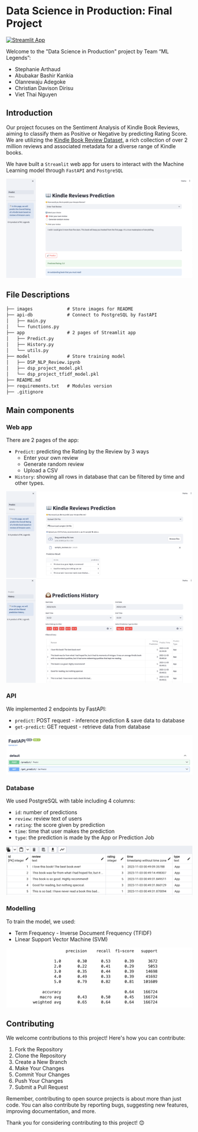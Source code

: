 # Data Science in Production: Final Project

[![Streamlit App](https://static.streamlit.io/badges/streamlit_badge_black_white.svg)](http://192.168.1.40:8501/)

Welcome to the "Data Science in Production" project by Team “ML Legends”:

- Stephanie Arthaud
- Abubakar Bashir Kankia
- Olanrewaju Adegoke
- Christian Davison Dirisu
- Viet Thai Nguyen

## Introduction

Our project focuses on the Sentiment Analysis of Kindle Book Reviews, aiming to classify them as Positive or Negative by predicting Rating Score. We are utilizing the [Kindle Book Review Dataset](https://nijianmo.github.io/amazon/index.html#complete-data), a rich collection of over 2 million reviews and associated metadata for a diverse range of Kindle books.

We have built a `Streamlit` web app for users to interact with the Machine Learning model through `FastAPI` and `PostgreSQL`

![Intro](images/app.png)

## File Descriptions

```
├── images             # Store images for README
├── api-db             # Connect to PostgreSQL by FastAPI
│   ├── main.py
│   └── functions.py
├── app                # 2 pages of Streamlit app
│   ├── Predict.py
│   ├── History.py
│   └── utils.py
├── model              # Store training model
│   ├── DSP_NLP_Review.ipynb
│   ├── dsp_project_model.pkl
│   └── dsp_project_tfidf_model.pkl
├── README.md
├── requirements.txt   # Modules version
├── .gitignore
```

## Main components

### Web app

There are 2 pages of the app:

- `Predict`: predicting the Rating by the Review by 3 ways
  - Enter your own review
  - Generate random review
  - Upload a CSV
- `History`: showing all rows in database that can be filtered by time and other types.

![Predict](images/predict.png)
![History](images/history.png)

### API

We implemented 2 endpoints by FastAPI:

- `predict`: POST request - inference prediction & save data to database
- `get-predict`: GET request - retrieve data from database

![API](images/api.png)

### Database

We used PostgreSQL with table including 4 columns:

- `id`: number of predictions
- `review`: review text of users
- `rating`: the score given by prediction
- `time`: time that user makes the prediction
- `type`: the prediction is made by the App or Prediction Job

![DB](images/db.png)

### Modelling

To train the model, we used:

- Term Frequency - Inverse Document Frequency (TFIDF)
- Linear Support Vector Machine (SVM)

![Model](images/model.png)

## Contributing

We welcome contributions to this project! Here's how you can contribute:

1. Fork the Repository
2. Clone the Repository
3. Create a New Branch
4. Make Your Changes
5. Commit Your Changes
6. Push Your Changes
7. Submit a Pull Request

Remember, contributing to open source projects is about more than just code. You can also contribute by reporting bugs, suggesting new features, improving documentation, and more.

Thank you for considering contributing to this project! 😊

